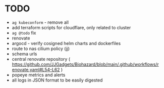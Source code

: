 # TODO

- `ag kubeconform` - remove all
- add terraform scripts for cloudflare, only related to cluster
- `ag @todo` fix
- renovate
- argocd - verify cosigned helm charts and dockerfiles
- route to nas cilium policy (jj)
- schema urls
- central renovate repository ( https://github.com/JJGadgets/Biohazard/blob/main/.github/workflows/renovate.yaml#L54-L62 )
- popeye metrics and alerts
- all logs in JSON format to be easily digested
